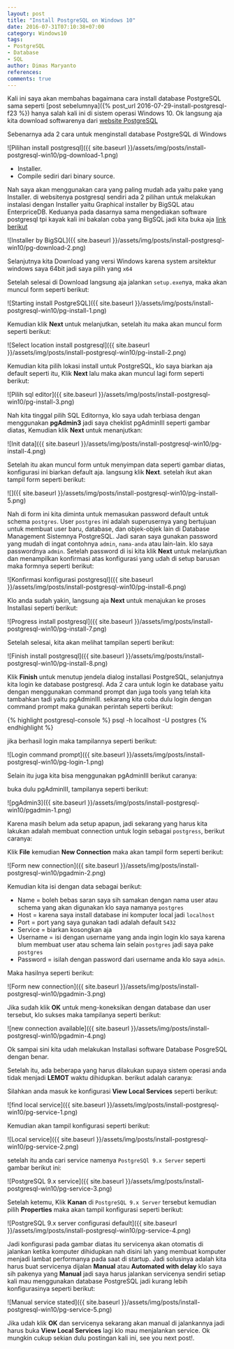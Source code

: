 ```yaml
---
layout: post
title: "Install PostgreSQL on Windows 10"
date: 2016-07-31T07:10:38+07:00
category: Windows10
tags: 
- PostgreSQL
- Database
- SQL
author: Dimas Maryanto
references:
comments: true
---
```


Kali ini saya akan membahas bagaimana cara install database PostgreSQL sama seperti [post sebelumnya]({% post_url 2016-07-29-install-postgresql-f23 %}) hanya salah kali ini di sistem operasi Windows 10. Ok langsung aja kita download softwarenya dari [website PostgreSQL](https://www.postgresql.org/download/windows/)

<!--more-->

Sebenarnya ada 2 cara untuk menginstall database PostgreSQL di Windows

![Pilihan install postgresql]({{ site.baseurl }}/assets/img/posts/install-postgresql-win10/pg-download-1.png)

* Installer.
* Compile sediri dari binary source.

Nah saya akan menggunakan cara yang paling mudah ada yaitu pake yang Installer. di websitenya postgresql sendiri ada 2 pilihan untuk melakukan instalasi dengan Installer yaitu Graphical installer by BigSQL atau EnterpriceDB. Keduanya pada dasarnya sama mengediakan software postgresql tpi kayak kali ini bakalan coba yang BigSQL jadi kita buka aja [link berikut](http://www.bigsql.org/postgresql/installers.jsp)

![Installer by BigSQL]({{ site.baseurl }}/assets/img/posts/install-postgresql-win10/pg-download-2.png)

Selanjutnya kita Download yang versi Windows karena system arsitektur windows saya 64bit jadi saya pilih yang ```x64```


Setelah selesai di Download langsung aja jalankan ```setup.exe```nya, maka akan muncul form seperti berikut:

![Starting install PostgreSQL]({{ site.baseurl }}/assets/img/posts/install-postgresql-win10/pg-install-1.png)

Kemudian klik **Next** untuk melanjutkan, setelah itu maka akan muncul form seperti berikut:

![Select location install postgresql]({{ site.baseurl }}/assets/img/posts/install-postgresql-win10/pg-install-2.png)

Kemudian kita pilih lokasi install untuk PostgreSQL, klo saya biarkan aja default seperti itu, Klik **Next** lalu maka akan muncul lagi form seperti berikut:

![Pilih sql editor]({{ site.baseurl }}/assets/img/posts/install-postgresql-win10/pg-install-3.png)

Nah kita tinggal pilih SQL Editornya, klo saya udah terbiasa dengan menggunakan **pgAdmin3** jadi saya cheklist pgAdminIII seperti gambar diatas, Kemudian klik **Next** untuk menanjutkan:

![Init data]({{ site.baseurl }}/assets/img/posts/install-postgresql-win10/pg-install-4.png)

Setelah itu akan muncul form untuk menyimpan data seperti gambar diatas, konfigurasi ini biarkan default aja. langsung klik **Next**. setelah ikut akan tampil form seperti berikut:

![]({{ site.baseurl }}/assets/img/posts/install-postgresql-win10/pg-install-5.png)

Nah di form ini kita diminta untuk memasukan password default untuk schema ```postgres```. User ```postgres``` ini adalah superusernya yang bertujuan untuk membuat user baru, database, dan objek-objek lain di Database Management Sistemnya PostgreSQL. Jadi saran saya gunakan password yang mudah di ingat contohnya ```admin```, ```nama-anda``` atau lain-lain. klo saya passwordnya ```admin```. Setelah password di isi kita klik **Next** untuk melanjutkan dan menampilkan konfirmasi atas konfigurasi yang udah di setup barusan maka formnya seperti berikut:

![Konfirmasi konfigurasi postgresql]({{ site.baseurl }}/assets/img/posts/install-postgresql-win10/pg-install-6.png)

Klo anda sudah yakin, langsung aja **Next** untuk menajukan ke proses Installasi seperti berikut:

![Progress install postgresql]({{ site.baseurl }}/assets/img/posts/install-postgresql-win10/pg-install-7.png)

Setelah selesai, kita akan melihat tampilan seperti berikut:

![Finish install postgresql]({{ site.baseurl }}/assets/img/posts/install-postgresql-win10/pg-install-8.png)

Klik **Finish** untuk menutup jendela dialog installasi PostgreSQL, selanjutnya kita login ke database postgresql. Ada 2 cara untuk login ke database yaitu dengan menggunakan command prompt dan juga tools yang telah kita tambahkan tadi yaitu pgAdminIII. sekarang kita coba dulu login dengan command prompt maka gunakan perintah seperti berikut:

{% highlight postgresql-console %}
psql -h localhost -U postgres
{% endhighlight %}

jika berhasil login maka tampilannya seperti berikut:

![Login command prompt]({{ site.baseurl }}/assets/img/posts/install-postgresql-win10/pg-login-1.png)

Selain itu juga kita bisa menggunakan pgAdminIII berikut caranya:

buka dulu pgAdminIII, tampilanya seperti berikut:

![pgAdmin3]({{ site.baseurl }}/assets/img/posts/install-postgresql-win10/pgadmin-1.png)

Karena masih belum ada setup apapun, jadi sekarang yang harus kita lakukan adalah membuat connection untuk login sebagai ```postgress```, berikut caranya:

Klik **File** kemudian **New Connection** maka akan tampil form seperti berikut:

![Form new connection]({{ site.baseurl }}/assets/img/posts/install-postgresql-win10/pgadmin-2.png)

Kemudian kita isi dengan data sebagai berikut:

* Name = boleh bebas saran saya sih samakan dengan nama user atau schema yang akan digunakan klo saya namanya ```postgres```
* Host = karena saya install database ini komputer local jadi ```localhost```
* Port = port yang saya gunakan tadi adalah default ```5432```
* Service = biarkan kosongkan aja
* Username = isi dengan username yang anda ingin login klo saya karena blum membuat user atau schema lain selain ```postgres``` jadi saya pake ```postgres```
* Password = isilah dengan password dari username anda klo saya ```admin```.

Maka hasilnya seperti berikut:

![Form new connection]({{ site.baseurl }}/assets/img/posts/install-postgresql-win10/pgadmin-3.png)

Jika sudah klik **OK** untuk meng-koneksikan dengan database dan user tersebut, klo sukses maka tampilanya seperti berikut:

![new connection available]({{ site.baseurl }}/assets/img/posts/install-postgresql-win10/pgadmin-4.png)

Ok sampai sini kita udah melakukan Installasi software Database PosgreSQL dengan benar.

Setelah itu, ada beberapa yang harus dilakukan supaya sistem operasi anda tidak menjadi **LEMOT** waktu dihidupkan. berikut adalah caranya:

Silahkan anda masuk ke konfigurasi **View Local Services** seperti berikut:

![find local service]({{ site.baseurl }}/assets/img/posts/install-postgresql-win10/pg-service-1.png)

Kemudian akan tampil konfigurasi seperti berikut:

![Local service]({{ site.baseurl }}/assets/img/posts/install-postgresql-win10/pg-service-2.png)

setelah itu anda cari service namenya ```PostgreSQl 9.x Server``` seperti gambar berikut ini:

![PostgreSQL 9.x service]({{ site.baseurl }}/assets/img/posts/install-postgresql-win10/pg-service-3.png)

Setelah ketemu, Klik **Kanan** di ```PostgreSQL 9.x Server``` tersebut kemudian pilih **Properties** maka akan tampil konfigurasi seperti berikut:

![PostgreSQL 9.x server configurasi default]({{ site.baseurl }}/assets/img/posts/install-postgresql-win10/pg-service-4.png)

Jadi konfigurasi pada gambar diatas itu servicenya akan otomatis di jalankan ketika komputer dihidupkan nah disini lah yang membuat komputer menjadi lambat performanya pada saat di startup. Jadi solusinya adalah kita harus buat servicenya dijalan **Manual** atau **Automated with delay** klo saya sih pakenya yang **Manual** jadi saya harus jalankan servicenya sendiri setiap kali mau menggunakan database PostgreSQL jadi kurang lebih konfigurasinya seperti berikut:

![Manual service stated]({{ site.baseurl }}/assets/img/posts/install-postgresql-win10/pg-service-5.png)

Jika udah klik **OK** dan servicenya sekarang akan manual di jalankannya jadi harus buka **View Local Services** lagi klo mau menjalankan service. Ok mungkin cukup sekian dulu postingan kali ini, see you next post!.
